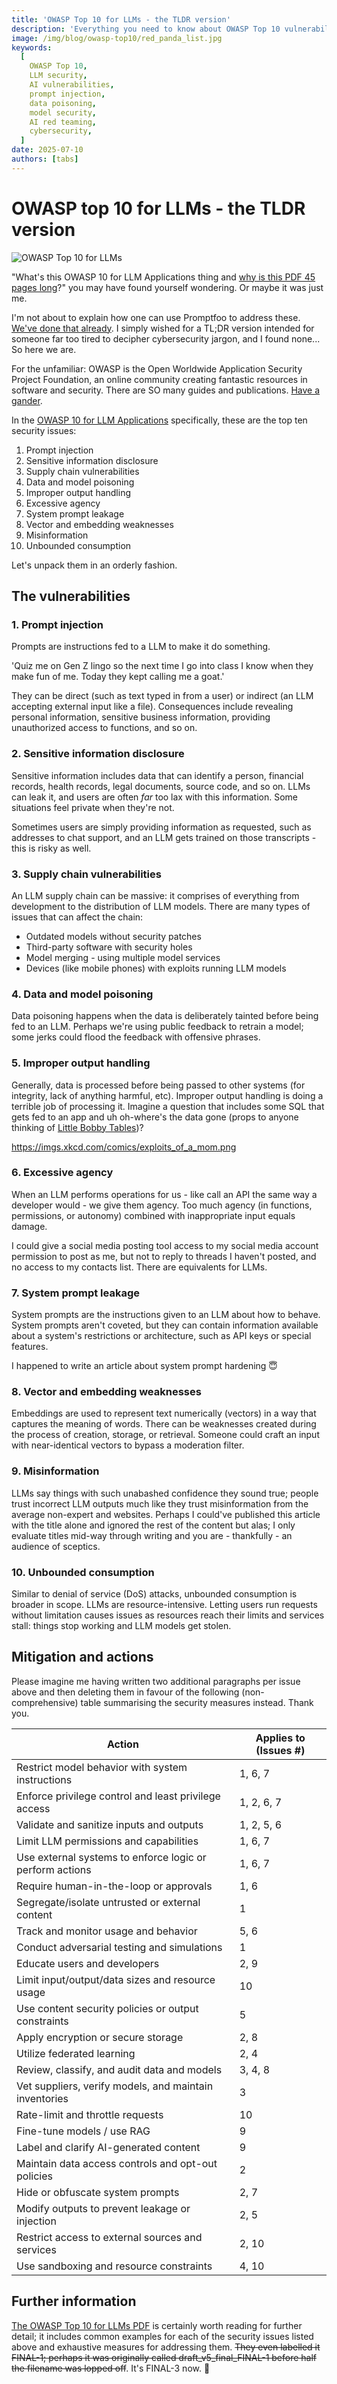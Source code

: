 ```yaml
---
title: 'OWASP Top 10 for LLMs - the TLDR version'
description: 'Everything you need to know about OWASP Top 10 vulnerabilities for LLMs in under 5 minutes.'
image: /img/blog/owasp-top10/red_panda_list.jpg
keywords:
  [
    OWASP Top 10,
    LLM security,
    AI vulnerabilities,
    prompt injection,
    data poisoning,
    model security,
    AI red teaming,
    cybersecurity,
  ]
date: 2025-07-10
authors: [tabs]
---
```


# OWASP top 10 for LLMs - the TLDR version

![OWASP Top 10 for LLMs](/img/blog/owasp-top10/red_panda_list.jpg)

"What's this OWASP 10 for LLM Applications thing and [why is this PDF 45 pages long](https://genai.owasp.org/resource/owasp-top-10-for-llm-applications-2025/)?" you may have found yourself wondering. Or maybe it was just me.

<!-- truncate -->

I'm not about to explain how one can use Promptfoo to address these. [We've done that already](https://www.promptfoo.dev/docs/red-team/owasp-llm-top-10/). I simply wished for a TL;DR version intended for someone far too tired to decipher cybersecurity jargon, and I found none... So here we are.

For the unfamiliar: OWASP is the Open Worldwide Application Security Project Foundation, an online community creating fantastic resources in software and security. There are SO many guides and publications. [Have a gander](https://owasp.org/projects/).

In the [OWASP 10 for LLM Applications](https://genai.owasp.org/resource/owasp-top-10-for-llm-applications-2025/) specifically, these are the top ten security issues:

1. Prompt injection
2. Sensitive information disclosure
3. Supply chain vulnerabilities
4. Data and model poisoning
5. Improper output handling
6. Excessive agency
7. System prompt leakage
8. Vector and embedding weaknesses
9. Misinformation
10. Unbounded consumption

Let's unpack them in an orderly fashion.

## The vulnerabilities


### 1. Prompt injection

Prompts are instructions fed to a LLM to make it do something.

'Quiz me on Gen Z lingo so the next time I go into class I know when they make fun of me. Today they kept calling me a goat.'

They can be direct (such as text typed in from a user) or indirect (an LLM accepting external input like a file). Consequences include revealing personal information, sensitive business information, providing unauthorized access to functions, and so on.

### 2. Sensitive information disclosure

Sensitive information includes data that can identify a person, financial records, health records, legal documents, source code, and so on. LLMs can leak it, and users are often *far* too lax with this information. Some situations feel private when they're not.

Sometimes users are simply providing information as requested, such as addresses to chat support, and an LLM gets trained on those transcripts - this is risky as well.

### 3. Supply chain vulnerabilities

An LLM supply chain can be massive: it comprises of everything from development to the distribution of LLM models. There are many types of issues that can affect the chain:
- Outdated models without security patches
- Third-party software with security holes
- Model merging - using multiple model services
- Devices (like mobile phones) with exploits running LLM models

### 4. Data and model poisoning

Data poisoning happens when the data is deliberately tainted before being fed to an LLM. Perhaps we're using public feedback to retrain a model; some jerks could flood the feedback with offensive phrases.

### 5. Improper output handling

Generally, data is processed before being passed to other systems (for integrity, lack of anything harmful, etc). Improper output handling is doing a terrible job of processing it. Imagine a question that includes some SQL that gets fed to an app and uh oh-where's the data gone (props to anyone thinking of [Little Bobby Tables](https://xkcd.com/327/))?

https://imgs.xkcd.com/comics/exploits_of_a_mom.png

### 6. Excessive agency

When an LLM performs operations for us - like call an API the same way a developer would - we give them agency. Too much agency (in functions, permissions, or autonomy) combined with inappropriate input equals damage.

I could give a social media posting tool access to my social media account permission to post as me, but not to reply to threads I haven't posted, and no access to my contacts list. There are equivalents for LLMs.

### 7. System prompt leakage

System prompts are the instructions given to an LLM about how to behave. System prompts aren't coveted, but they can contain information available about a system's restrictions or architecture, such as API keys or special features.

I happened to write an article about system prompt hardening 😇

### 8. Vector and embedding weaknesses

Embeddings are used to represent text numerically (vectors) in a way that captures the meaning of words. There can be weaknesses created during the process of creation, storage, or retrieval. Someone could craft an input with near-identical vectors to bypass a moderation filter.

### 9. Misinformation

LLMs say things with such unabashed confidence they sound true; people trust incorrect LLM outputs much like they trust misinformation from the average non-expert and websites. Perhaps I could've published this article with the title alone and ignored the rest of the content but alas; I only evaluate titles mid-way through writing and you are - thankfully - an audience of sceptics.

### 10. Unbounded consumption

Similar to denial of service (DoS) attacks, unbounded consumption is broader in scope. LLMs are resource-intensive. Letting users run requests without limitation causes issues as resources reach their limits and services stall: things stop working and LLM models get stolen.

## Mitigation and actions

Please imagine me having written two additional paragraphs per issue above and then deleting them in favour of the following  (non-comprehensive) table summarising the security measures instead. Thank you.


| **Action**                                               | **Applies to (Issues #)** |
| -------------------------------------------------------- | ------------------------- |
| Restrict model behavior with system instructions         | 1, 6, 7                   |
| Enforce privilege control and least privilege access     | 1, 2, 6, 7                   |
| Validate and sanitize inputs and outputs                 | 1, 2, 5, 6                |
| Limit LLM permissions and capabilities                   | 1, 6, 7                   |
| Use external systems to enforce logic or perform actions | 1, 6, 7                   |
| Require human-in-the-loop or approvals                   | 1, 6                      |
| Segregate/isolate untrusted or external content          | 1                         |
| Track and monitor usage and behavior                     | 5, 6                      |
| Conduct adversarial testing and simulations              | 1                         |
| Educate users and developers                             | 2, 9                      |
| Limit input/output/data sizes and resource usage         | 10                        |
| Use content security policies or output constraints      | 5                         |
| Apply encryption or secure storage                       | 2, 8                      |
| Utilize federated learning                              | 2, 4                      |
| Review, classify, and audit data and models              | 3, 4, 8                   |
| Vet suppliers, verify models, and maintain inventories   | 3                         |
| Rate-limit and throttle requests                         | 10                        |
| Fine-tune models / use RAG                               | 9                         |
| Label and clarify AI-generated content                   | 9                         |
| Maintain data access controls and opt-out policies       | 2                         |
| Hide or obfuscate system prompts                         | 2, 7                      |
| Modify outputs to prevent leakage or injection           | 2, 5                      |
| Restrict access to external sources and services         | 2, 10                     |
| Use sandboxing and resource constraints                  | 4, 10                     |

## Further information

[The OWASP Top 10 for LLMs PDF](https://genai.owasp.org/resource/owasp-top-10-for-llm-applications-2025/) is certainly worth reading for further detail; it includes common examples for each of the security issues listed above and exhaustive measures for addressing them. ~~They even labelled it FINAL-1; perhaps it was originally called draft_v5_final_FINAL-1 before half the filename was lopped off~~. It's FINAL-3 now. 🤣